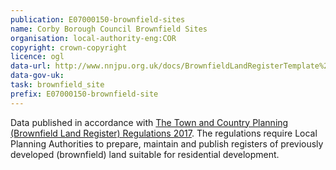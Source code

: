 ```yaml
---
publication: E07000150-brownfield-sites
name: Corby Borough Council Brownfield Sites
organisation: local-authority-eng:COR
copyright: crown-copyright
licence: ogl
data-url: http://www.nnjpu.org.uk/docs/BrownfieldLandRegisterTemplate%20-%202017%20Update%20-%20ONLINE%20VERSION.xlsm
data-gov-uk: 
task: brownfield_site
prefix: E07000150-brownfield-site
---
```


Data published in accordance with [The Town and Country Planning (Brownfield Land Register) Regulations 2017](http://www.legislation.gov.uk/uksi/2017/403/contents/made).
The regulations require Local Planning Authorities to prepare, maintain and publish registers of previously developed (brownfield) land suitable for residential development.

